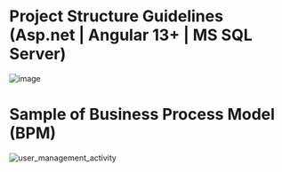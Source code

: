 # Project Structure Guidelines (Asp.net | Angular 13+ | MS SQL Server)
![image](https://github.com/iqbaldiit/Technical_Documents/assets/11534659/5927c5db-1ca9-4a7a-b74a-23a590572add)

# Sample of Business Process Model (BPM)
![user_management_activity](https://github.com/iqbaldiit/Technical_Documents/assets/11534659/249c6e52-a8f2-4082-a308-81ef9c261098)

